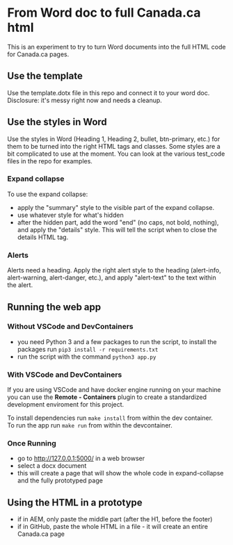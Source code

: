 # From Word doc to full Canada.ca html
This is an experiment to try to turn Word documents into the full HTML code for Canada.ca pages.

## Use the template
Use the template.dotx file in this repo and connect it to your word doc. Disclosure: it's messy right now and needs a cleanup.

## Use the styles in Word
Use the styles in Word (Heading 1, Heading 2, bullet, btn-primary, etc.) for them to be turned into the right HTML tags and classes. Some styles are a bit complicated to use at the moment. You can look at the various test_code files in the repo for examples.

### Expand collapse
To use the expand collapse:
- apply the "summary" style to the visible part of the expand collapse.
- use whatever style for what's hidden
- after the hidden part, add the word "end" (no caps, not bold, nothing), and apply the "details" style. This will tell the script when to close the details HTML tag.

### Alerts
Alerts need a heading. Apply the right alert style to the heading (alert-info, alert-warning, alert-danger, etc.), and apply "alert-text" to the text within the alert.

## Running the web app

### Without VSCode and DevContainers
- you need Python 3 and a few packages to run the script, to install the packages run `pip3 install -r requirements.txt`
- run  the script with the command `python3 app.py`


### With VSCode and DevContainers

If you are using VSCode and have docker engine running on your machine you can use the **Remote - Containers** plugin to create a standardized development enviroment for this project. 

To install dependencies run `make install` from within the dev container.  
To run the app run `make run` from within the devcontainer.

### Once Running

- go to http://127.0.0.1:5000/ in a web browser
- select a docx document
- this will create a page that will show the whole code in expand-collapse and the fully prototyped page

## Using the HTML in a prototype
- if in AEM, only paste the middle part (after the H1, before the footer)
- if in GitHub, paste the whole HTML in a file - it will create an entire Canada.ca page
